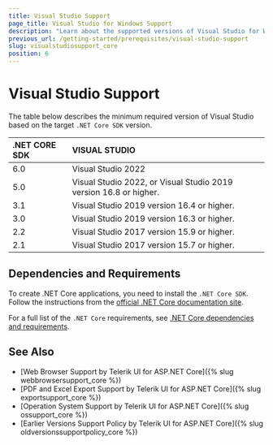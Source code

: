 ```yaml
---
title: Visual Studio Support
page_title: Visual Studio for Windows Support
description: "Learn about the supported versions of Visual Studio for Windows while working with Progress Telerik UI for ASP.NET Core (aka MVC 6 or ASP.NET Core MVC)."
previous_url: /getting-started/prerequisites/visual-studio-support
slug: visualstudiosupport_core
position: 6
---
```


# Visual Studio Support

The table below describes the minimum required version of Visual Studio based on the target `.NET Core SDK` version.

| .NET CORE SDK     | VISUAL STUDIO                 | 
| :---------------- | :---------------------------- |
| 6.0               | Visual Studio 2022 | 
| 5.0               | Visual Studio 2022, or Visual Studio 2019 version 16.8 or higher. |
| 3.1               | Visual Studio 2019 version 16.4 or higher. |
| 3.0               | Visual Studio 2019 version 16.3 or higher. |
| 2.2               | Visual Studio 2017 version 15.9 or higher. |
| 2.1               | Visual Studio 2017 version 15.7 or higher. |

## Dependencies and Requirements

To create .NET Core applications, you need to install the `.NET Core SDK`. Follow the instructions from the [official .NET Core documentation site](https://docs.microsoft.com/en-us/dotnet/core/install/sdk?pivots=os-windows).

For a full list of the `.NET Core` requirements, see [.NET Core dependencies and requirements](https://docs.microsoft.com/en-us/dotnet/core/install/dependencies?tabs=netcore31&pivots=os-windows).

## See Also

* [Web Browser Support by Telerik UI for ASP.NET Core]({% slug webbrowsersupport_core %})
* [PDF and Excel Export Support by Telerik UI for ASP.NET Core]({% slug exportsupport_core %})
* [Operation System Support by Telerik UI for ASP.NET Core]({% slug ossupport_core %})
* [Earlier Versions Support Policy by Telerik UI for ASP.NET Core]({% slug oldversionssupportpolicy_core %})
